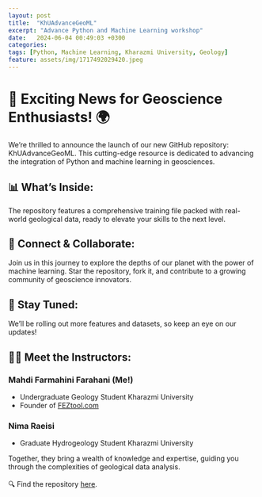 ```yaml
---
layout: post
title:  "KhUAdvanceGeoML"
excerpt: "Advance Python and Machine Learning workshop"
date:   2024-06-04 00:49:03 +0300
categories: 
tags: [Python, Machine Learning, Kharazmi University, Geology]
feature: assets/img/1717492029420.jpeg
---
```


# 🚀 Exciting News for Geoscience Enthusiasts! 🌍

We’re thrilled to announce the launch of our new GitHub repository: KhUAdvanceGeoML. This cutting-edge resource is dedicated to advancing the integration of Python and machine learning in geosciences.

## 📊 What’s Inside: 

The repository features a comprehensive training file packed with real-world geological data, ready to elevate your skills to the next level.

## 🔗 Connect & Collaborate: 

Join us in this journey to explore the depths of our planet with the power of machine learning. Star the repository, fork it, and contribute to a growing community of geoscience innovators.

## 🌟 Stay Tuned:

We’ll be rolling out more features and datasets, so keep an eye on our updates!

## 👨‍🏫 Meet the Instructors:

### Mahdi Farmahini Farahani (Me!)

- Undergraduate Geology Student Kharazmi University
- Founder of [FEZtool.com](FEZtool.com)

### Nima Raeisi

- Graduate Hydrogeology Student Kharazmi University<br>

Together, they bring a wealth of knowledge and expertise, guiding you through the complexities of geological data analysis.<br><br>
🔍 Find the repository [here](https://github.com/aradfarahani/KhUAdvanceGeoML).
